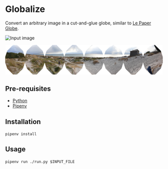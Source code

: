 Globalize
=========
Convert an arbitrary image in a cut-and-glue globe, similar to [Le Paper Globe](https://joachimesque.com/globe/).

![Input image](docs/img/20210103_124145.jpg)

![Output image](docs/img/20210103_124145-globalized.jpg)

Pre-requisites
--------------
* [Python](https://www.python.org/)
* [Pipenv](https://pipenv.pypa.io/en/latest/)

Installation
------------
`pipenv install`

Usage
-----
`pipenv run ./run.py $INPUT_FILE`
